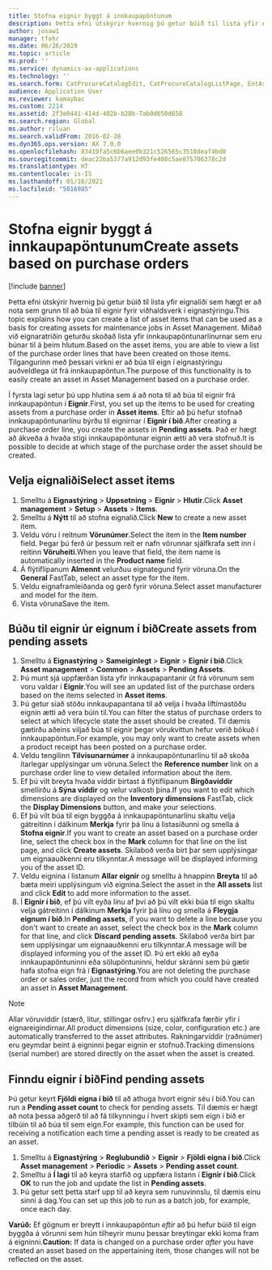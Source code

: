 ```yaml
---
title: Stofna eignir byggt á innkaupapöntunum
description: Þetta efni útskýrir hvernig þú getur búið til lista yfir eignaliði sem hægt er að nota sem grunn til að búa til eignir fyrir viðhaldsverk í eignastýringu.
author: josaw1
manager: tfehr
ms.date: 06/26/2019
ms.topic: article
ms.prod: ''
ms.service: dynamics-ax-applications
ms.technology: ''
ms.search.form: CatProcureCatalogEdit, CatProcureCatalogListPage, EntAssetObjectItem, EntAssetPendingAssets
audience: Application User
ms.reviewer: kamaybac
ms.custom: 2214
ms.assetid: 2f3e0441-414d-402b-b28b-7ab0d650d658
ms.search.region: Global
ms.author: riluan
ms.search.validFrom: 2016-02-28
ms.dyn365.ops.version: AX 7.0.0
ms.openlocfilehash: 83419fa5c6b6aee0b321c526565c3518deaf4bd0
ms.sourcegitcommit: deac22ba5377a912d93fe408c5ae875706378c2d
ms.translationtype: HT
ms.contentlocale: is-IS
ms.lasthandoff: 01/16/2021
ms.locfileid: "5016985"
---
```

# <a name="create-assets-based-on-purchase-orders"></a><span data-ttu-id="560a6-103">Stofna eignir byggt á innkaupapöntunum</span><span class="sxs-lookup"><span data-stu-id="560a6-103">Create assets based on purchase orders</span></span>

[!include [banner](../../includes/banner.md)]

 

<span data-ttu-id="560a6-104">Þetta efni útskýrir hvernig þú getur búið til lista yfir eignaliði sem hægt er að nota sem grunn til að búa til eignir fyrir viðhaldsverk í eignastýringu.</span><span class="sxs-lookup"><span data-stu-id="560a6-104">This topic explains how you can create a list of asset items that can be used as a basis for creating assets for maintenance jobs in Asset Management.</span></span> <span data-ttu-id="560a6-105">Miðað við eignaratriðin geturðu skoðað lista yfir innkaupapöntunarlínurnar sem eru búnar til á þeim hlutum.</span><span class="sxs-lookup"><span data-stu-id="560a6-105">Based on the asset items, you are able to view a list of the purchase order lines that have been created on those items.</span></span> <span data-ttu-id="560a6-106">Tilgangurinn með þessari virkni er að búa til eign í eignastýringu auðveldlega út frá innkaupapöntun.</span><span class="sxs-lookup"><span data-stu-id="560a6-106">The purpose of this functionality is to easily create an asset in Asset Management based on a purchase order.</span></span>

<span data-ttu-id="560a6-107">Í fyrsta lagi setur þú upp hlutina sem á að nota til að búa til eignir frá innkaupapöntun í **Eignir**.</span><span class="sxs-lookup"><span data-stu-id="560a6-107">First, you set up the items to be used for creating assets from a purchase order in **Asset items**.</span></span> <span data-ttu-id="560a6-108">Eftir að þú hefur stofnað innkaupapöntunarlínu býrðu til eignirnar í **Eignir í bið**.</span><span class="sxs-lookup"><span data-stu-id="560a6-108">After creating a purchase order line, you create the assets in **Pending assets**.</span></span> <span data-ttu-id="560a6-109">Það er hægt að ákveða á hvaða stigi innkaupapöntunar eignin ætti að vera stofnuð.</span><span class="sxs-lookup"><span data-stu-id="560a6-109">It is possible to decide at which stage of the purchase order the asset should be created.</span></span>


## <a name="select-asset-items"></a><span data-ttu-id="560a6-110">Velja eignaliði</span><span class="sxs-lookup"><span data-stu-id="560a6-110">Select asset items</span></span>

1. <span data-ttu-id="560a6-111">Smelltu á **Eignastýring** > **Uppsetning** > **Eignir** > **Hlutir**.</span><span class="sxs-lookup"><span data-stu-id="560a6-111">Click **Asset management** > **Setup** > **Assets** > **Items**.</span></span>
2. <span data-ttu-id="560a6-112">Smelltu á **Nýtt** til að stofna eignalið.</span><span class="sxs-lookup"><span data-stu-id="560a6-112">Click **New** to create a new asset item.</span></span>
3. <span data-ttu-id="560a6-113">Veldu vöru í reitnum **Vörunúmer**.</span><span class="sxs-lookup"><span data-stu-id="560a6-113">Select the item in the **Item number** field.</span></span> <span data-ttu-id="560a6-114">Þegar þú ferð úr þessum reit er nafn vörunnar sjálfkrafa sett inn í reitinn **Vöruheiti**.</span><span class="sxs-lookup"><span data-stu-id="560a6-114">When you leave that field, the item name is automatically inserted in the **Product name** field.</span></span>
4. <span data-ttu-id="560a6-115">Á flýtiflipanum **Almennt** velurðuu eignategund fyrir vöruna.</span><span class="sxs-lookup"><span data-stu-id="560a6-115">On the **General** FastTab, select an asset type for the item.</span></span>
5. <span data-ttu-id="560a6-116">Veldu eignaframleiðanda og gerð fyrir vöruna.</span><span class="sxs-lookup"><span data-stu-id="560a6-116">Select asset manufacturer and model for the item.</span></span>
6. <span data-ttu-id="560a6-117">Vista vöruna</span><span class="sxs-lookup"><span data-stu-id="560a6-117">Save the item.</span></span>


## <a name="create-assets-from-pending-assets"></a><span data-ttu-id="560a6-118">Búðu til eignir úr eignum í bið</span><span class="sxs-lookup"><span data-stu-id="560a6-118">Create assets from pending assets</span></span>

1. <span data-ttu-id="560a6-119">Smelltu á **Eignastýring** > **Sameiginlegt** > **Eignir** > **Eignir í bið**.</span><span class="sxs-lookup"><span data-stu-id="560a6-119">Click **Asset management** > **Common** > **Assets** > **Pending Assets**.</span></span>
2. <span data-ttu-id="560a6-120">Þú munt sjá uppfærðan lista yfir innkaupapantanir út frá vörunum sem voru valdar í **Eignir**.</span><span class="sxs-lookup"><span data-stu-id="560a6-120">You will see an updated list of the purchase orders based on the items selected in **Asset items**.</span></span>
3. <span data-ttu-id="560a6-121">Þú getur síað stöðu innkaupapantana til að velja í hvaða líftímastöðu eignin ætti að vera búin til.</span><span class="sxs-lookup"><span data-stu-id="560a6-121">You can filter the status of purchase orders to select at which lifecycle state the asset should be created.</span></span> <span data-ttu-id="560a6-122">Til dæmis gætirðu aðeins viljað búa til eignir þegar vörukvittun hefur verið bókuð í innkaupapöntun.</span><span class="sxs-lookup"><span data-stu-id="560a6-122">For example, you may only want to create assets when a product receipt has been posted on a purchase order.</span></span>
4. <span data-ttu-id="560a6-123">Veldu tengilinn **Tilvísunarnúmer** á innkaupapöntunarlínu til að skoða ítarlegar upplýsingar um vöruna.</span><span class="sxs-lookup"><span data-stu-id="560a6-123">Select the **Reference number** link on a purchase order line to view detailed information about the item.</span></span>
5. <span data-ttu-id="560a6-124">Ef þú vilt breyta hvaða víddir birtast á flýtiflipanum **Birgðavíddir** smellirðu á **Sýna víddir** og velur valkosti þína.</span><span class="sxs-lookup"><span data-stu-id="560a6-124">If you want to edit which dimensions are displayed on the **Inventory dimensions** FastTab, click the **Display Dimensions** button, and make your selections.</span></span>
6. <span data-ttu-id="560a6-125">Ef þú vilt búa til eign byggða á innkaupapöntunarlínu skaltu velja gátreitinn í dálkinum **Merkja** fyrir þá línu á listasíðunni og smella á **Stofna eignir**.</span><span class="sxs-lookup"><span data-stu-id="560a6-125">If you want to create an asset based on a purchase order line, select the check box in the **Mark** column for that line on the list page, and click **Create assets**.</span></span> <span data-ttu-id="560a6-126">Skilaboð verða birt þar sem upplýsingar um eignaauðkenni eru tilkynntar.</span><span class="sxs-lookup"><span data-stu-id="560a6-126">A message will be displayed informing you of the asset ID.</span></span>
7. <span data-ttu-id="560a6-127">Veldu eignina í listanum **Allar eignir** og smelltu á hnappinn **Breyta** til að bæta meiri upplýsingum við eignina.</span><span class="sxs-lookup"><span data-stu-id="560a6-127">Select the asset in the **All assets** list and click **Edit** to add more information to the asset.</span></span>
8. <span data-ttu-id="560a6-128">Í **Eignir í bið**, ef þú vilt eyða línu af því að þú vilt ekki búa til eign skaltu velja gátreitinn í dálkinum **Merkja** fyrir þá línu og smella á **Fleygja eignum í bið**.</span><span class="sxs-lookup"><span data-stu-id="560a6-128">In **Pending assets**, if you want to delete a line because you don't want to create an asset, select the check box in the **Mark** column for that line, and click **Discard pending assets**.</span></span> <span data-ttu-id="560a6-129">Skilaboð verða birt þar sem upplýsingar um eignaauðkenni eru tilkynntar.</span><span class="sxs-lookup"><span data-stu-id="560a6-129">A message will be displayed informing you of the asset ID.</span></span> <span data-ttu-id="560a6-130">Þú ert ekki að eyða innkaupapöntuninni eða sölupöntuninni, heldur skránni sem þú gætir hafa stofna eign frá í **Eignastýring**.</span><span class="sxs-lookup"><span data-stu-id="560a6-130">You are not deleting the purchase order or sales order, just the record from which you could have created an asset in **Asset Management**.</span></span>

>[!NOTE]
><span data-ttu-id="560a6-131">Allar vöruvíddir (stærð, litur, stillingar osfrv.) eru sjálfkrafa færðir yfir í eignareigindirnar.</span><span class="sxs-lookup"><span data-stu-id="560a6-131">All product dimensions (size, color, configuration etc.) are automatically transferred to the asset attributes.</span></span> <span data-ttu-id="560a6-132">Rakningarvíddir (raðnúmer) eru geymdar beint á eigninni þegar eignin er stofnuð.</span><span class="sxs-lookup"><span data-stu-id="560a6-132">Tracking dimensions (serial number) are stored directly on the asset when the asset is created.</span></span>


## <a name="find-pending-assets"></a><span data-ttu-id="560a6-133">Finndu eignir í bið</span><span class="sxs-lookup"><span data-stu-id="560a6-133">Find pending assets</span></span>

<span data-ttu-id="560a6-134">Þú getur keyrt **Fjöldi eigna í bið** til að athuga hvort eignir séu í bið.</span><span class="sxs-lookup"><span data-stu-id="560a6-134">You can run a **Pending asset count** to check for pending assets.</span></span> <span data-ttu-id="560a6-135">Til dæmis er hægt að nota þessa aðgerð til að fá tilkynningu í hvert skipti sem eign í bið er tilbúin til að búa til sem eign.</span><span class="sxs-lookup"><span data-stu-id="560a6-135">For example, this function can be used for receiving a notification each time a pending asset is ready to be created as an asset.</span></span>

1. <span data-ttu-id="560a6-136">Smelltu á **Eignastýring** > **Reglubundið** > **Eignir** > **Fjöldi eigna í bið**.</span><span class="sxs-lookup"><span data-stu-id="560a6-136">Click **Asset management** > **Periodic** > **Assets** > **Pending asset count**.</span></span>
2. <span data-ttu-id="560a6-137">Smelltu á **Í lagi** til að keyra starfið og uppfæra listann í **Eignir í bið**.</span><span class="sxs-lookup"><span data-stu-id="560a6-137">Click **OK** to run the job and update the list in **Pending assets**.</span></span>
3. <span data-ttu-id="560a6-138">Þú getur sett þetta starf upp til að keyra sem runuvinnslu, til dæmis einu sinni á dag.</span><span class="sxs-lookup"><span data-stu-id="560a6-138">You can set up this job to run as a batch job, for example, once each day.</span></span>

<span data-ttu-id="560a6-139">**Varúð:** Ef gögnum er breytt í innkaupapöntun *eftir* að þú hefur búið til eign byggða á vörunni sem hún tilheyrir munu þessar breytingar ekki koma fram á eigninni.</span><span class="sxs-lookup"><span data-stu-id="560a6-139">**Caution:** If data is changed on a purchase order *after* you have created an asset based on the appertaining item, those changes will not be reflected on the asset.</span></span>
